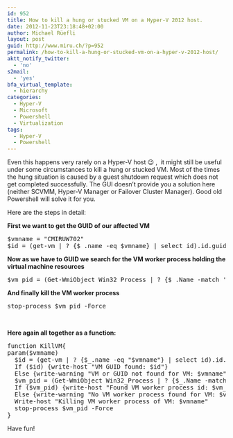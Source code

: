 ```yaml
---
id: 952
title: How to kill a hung or stucked VM on a Hyper-V 2012 host.
date: 2012-11-23T23:18:48+02:00
author: Michael Rüefli
layout: post
guid: http://www.miru.ch/?p=952
permalink: /how-to-kill-a-hung-or-stucked-vm-on-a-hyper-v-2012-host/
aktt_notify_twitter:
  - 'no'
s2mail:
  - 'yes'
bfa_virtual_template:
  - hierarchy
categories:
  - Hyper-V
  - Microsoft
  - Powershell
  - Virtualization
tags:
  - Hyper-V
  - Powershell
---
```

Even this happens very rarely on a Hyper-V host 😉 ,  it might still be useful under some circumstances to kill a hung or stucked VM. Most of the times the hung situation is caused by a guest shutdown request which does not get completed successfully. The GUI doesn&#8217;t provide you a solution here (neither SCVMM, Hyper-V Manager or Failover Cluster Manager). Good old Powershell will solve it for you.

Here are the steps in detail:

**First we want to get the GUID of our affected VM**

<pre>$vmname = "CMIRUW702"
$id = (get-vm | ? {$_.name -eq $vmname} | select id).id.guid</pre>

**Now as we have to GUID we search for the VM worker process holding the virtual machine resources**

<pre>$vm_pid = (Get-WmiObject Win32_Process | ? {$_.Name -match 'vmwp' -and $_.CommandLine -match $id}).ProcessId</pre>

**And finally kill the VM worker process**

<pre>stop-process $vm_pid -Force</pre>

&nbsp;

**Here again all together as a function:**

<pre>function KillVM{  
param($vmname)
  $id = (get-vm | ? {$_.name -eq "$vmname"} | select id).id.guid
  If ($id) {write-host "VM GUID found: $id"}
  Else {write-warning "VM or GUID not found for VM: $vmname"; break}
  $vm_pid = (Get-WmiObject Win32_Process | ? {$_.Name -match 'vmwp' -and $_.CommandLine -match $id}).ProcessId
  If ($vm_pid) {write-host "Found VM worker process id: $vm_pid"}
  Else {write-warning "No VM worker process found for VM: $vmname"}
  Write-host "Killing VM worker process of VM: $vmname"
  stop-process $vm_pid -Force
}</pre>

Have fun!
